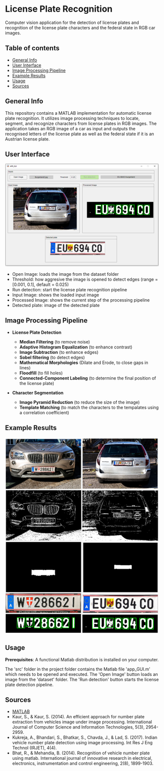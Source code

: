 # License Plate Recognition

Computer vision application for the detection of license plates and recognition of the license plate characters and the federal state in RGB car images.

## Table of contents

* [General Info](#general-info)
* [User Interface](#user-interface)
* [Image Processing Pipeline](#image-processing-pipeline)
* [Example Results](#example-results)
* [Usage](#usage)
* [Sources](#sources)

## General Info

This repository contains a MATLAB implementation for automatic license plate recognition. It utilizes image processing techniques to locate, segment, and recognize characters from license plates in RGB images.
The application takes an RGB image of a car as input and outputs the recognised letters of the license plate as well as the federal state if it is an Austrian license plate.

## User Interface

<p float = "left">
    <img src = "gui.png">	
</p>

* Open Image: loads the image from the dataset folder
* Threshold: how aggresive the image is opened to detect edges (range = [0.001, 0.1], default = 0.025)
* Run detection: start the license plate recognition pipeline
&nbsp;
* Input Image: shows the loaded input image
* Processed Image: shows the current step of the processing pipeline
* Detected plate: image of the detected plate

## Image Processing Pipeline
* **License Plate Detection**
	- **Median Filtering** (to remove noise)
	- **Adaptive Histogram Equalization** (to enhance contrast)
	- **Image Subtraction** (to enhance edges)
	- **Sobel filtering** (to detect edges)
	- **Mathematical Morphologies** (Dilate and Erode, to close gaps in lines)
	- **Floodfill** (to fill holes)
	- **Connected-Component Labeling** (to determine the final position of the license plate)
	
* **Character Segmentation**
    - **Image Pyramid Reduction** (to reduce the size of the image)
	- **Template Matching** (to match the characters to the tempalates using a correlation coefficient)
	
## Example Results

<p style ="justify-content: space-around;">
    <img src = "example_result.png">	
</p>

## Usage

**Prerequisites**: A functional Matlab distribution is installed on your computer.

The 'src' folder in the project folder contains the Matlab file 'app_GUI.m' which needs to be opened and executed. The 'Open Image' button loads an image from the 'dataset' folder. The 'Run detection' button 
starts the license plate detection pipeline.

## Sources

* [MATLAB](https://de.mathworks.com/)
&nbsp;
* Kaur, S., & Kaur, S. (2014). An efficient approach for number plate extraction from vehicles image under image processing. International Journal of Computer Science and Information Technologies, 5(3), 2954-2959.
* Kukreja, A., Bhandari, S., Bhatkar, S., Chavda, J., & Lad, S. (2017). Indian vehicle number plate detection using image processing. Int Res J Eng Technol (IRJET), 4(4).
* Bhat, R., & Mehandia, B. (2014). Recognition of vehicle number plate using matlab. International journal of innovative research in electrical, electronics, instrumentation and control engineering, 2(8), 1899-1903.
